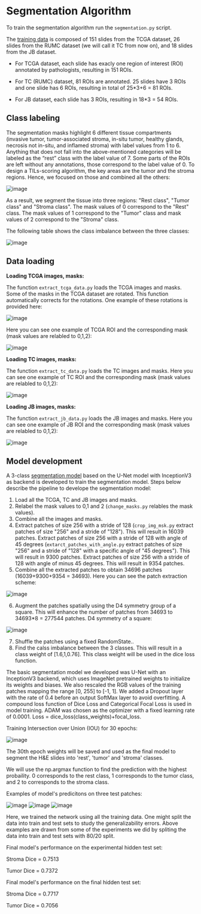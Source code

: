# **Segmentation Algorithm**

To train the segmentation algorithm run the `segmentation.py` script.

The [training data](https://tiger.grand-challenge.org/Data/) is composed of 151 slides from the TCGA dataset, 26 slides from the RUMC dataset (we will call it TC from now on), and 18 slides from the JB dataset.

 - For TCGA dataset, each slide has exacly one region of interest (ROI) annotated by pathologists, resulting in 151 ROIs.

 - For TC (RUMC) dataset, 81 ROIs are annotated. 25 slides have 3 ROIs and one slide has 6 ROIs, resulting in total of 25*3+6 = 81 ROIs.

 - For JB dataset, each slide has 3 ROIs, resulting in 18*3 = 54 ROIs.

## Class labeling

The segmentation masks highlight 6 different tissue compartments (invasive tumor, tumor-associated stroma, in-situ tumor, healthy glands, necrosis not in-situ, and inflamed stroma) with label values from 1 to 6. Anything that does not fall into the above-mentioned categories will be labeled as the “rest” class with the label value of 7. Some parts of the ROIs are left without any annotations, those correspond to the label value of 0. To design a TILs-scoring algorithm, the key areas are the tumor and the stroma regions. Hence, we focused on those and combined all the others:

![image](https://user-images.githubusercontent.com/68286434/181014711-78027965-0c48-4c63-a938-dad981dfae3e.png)

As a result, we segment the tissue into three regions: "Rest class", "Tumor class" and "Stroma class". The mask values of 0 correspond to the "Rest" class. The mask values of 1 correspond to the "Tumor" class and mask values of 2 correspond to the "Stroma" class.

The following table shows the class imbalance between the three classes:

![image](https://user-images.githubusercontent.com/68286434/181014748-7d3f4343-689a-43b5-92df-6350f2f03830.png)

## Data loading

**Loading TCGA images, masks:**

The function `extract_tcga_data.py` loads the TCGA images and masks. Some of the masks in the TCGA dataset are rotated. This function automatically corrects for the rotations. One example of these rotations is provided here:

![image](https://user-images.githubusercontent.com/68286434/181014785-b3061da8-37eb-48f6-917f-43b7f4d0a420.png)

Here you can see one example of TCGA ROI and the corresponding mask (mask values are relabled to 0,1,2):

![image](https://user-images.githubusercontent.com/68286434/181014817-106f1c69-8f99-4c74-ae92-b3b731c13535.png)

**Loading TC images, masks:**

The function `extract_tc_data.py` loads the TC images and masks. Here you can see one example of TC ROI and the corresponding mask (mask values are relabled to 0,1,2):

![image](https://user-images.githubusercontent.com/68286434/181014877-25820a36-ecc7-4a2c-be6a-bf73994d470f.png)

**Loading JB images, masks:**

The function `extract_jb_data.py` loads the JB images and masks. Here you can see one example of JB ROI and the corresponding mask (mask values are relabled to 0,1,2):

![image](https://user-images.githubusercontent.com/68286434/181014921-c9c09afb-bd66-4140-a465-3b9eaf2fd41f.png)

## Model development
A 3-class [segmentation model](https://github.com/qubvel/segmentation_models) based on the U-Net model with InceptionV3 as backend is developed to train the segmentation model. Steps below describe the pipeline to develope the segmentation model:

1) Load all the TCGA, TC and JB images and masks.
2) Relabel the mask values to 0,1 and 2 (`change_masks.py` relables the mask values).
3) Combine all the images and masks.
4) Extract patches of size 256 with a stride of 128 (`crop_img_msk.py` extract patches of size "256" and a stride of "128"). This will result in 16039 patches. Extract patches of size 256 with a stride of 128 with angle of 45 degrees (`extarct_patches_with_angle.py` extract patches of size "256" and a stride of "128" with a specific angle of "45 degrees"). This will result in 9300 patches. Extract patches of size 256 with a stride of 128 with angle of minus 45 degrees. This will result in 9354 patches.
5) Combine all the extracted patches to obtain 34696 patches (16039+9300+9354 = 34693). Here you can see the patch extraction scheme:

![image](https://user-images.githubusercontent.com/68286434/181015792-51195300-61ae-48c7-b81c-1f6a7ab395e2.png)

6) Augment the patches spatially using the D4 symmetry group of a square. This will enhance the number of patches from 34693 to 34693*8 = 277544 patches. D4 symmetry of a square:

![image](https://user-images.githubusercontent.com/68286434/181015913-a26934d9-2496-4fc2-8569-b48415ac6c93.png)

7) Shuffle the patches using a fixed RandomState..
8) Find the calss imbalance between the 3 classes. This will result in a class weight of [1.6,1,0.76]. This class weight  will be used in the dice loss function.

The basic segmentation model we developed was U-Net with an InceptionV3 backend, which uses ImageNet pretrained weights to initialize its weights and biases. We also rescaled the RGB values of the training patches mapping the range [0, 255] to [-1, 1]. We added a Dropout layer with the rate of 0.4 before an output SoftMax layer to avoid overfitting. A compound loss function of Dice Loss and Categorical Focal Loss is used in model training. ADAM was chosen as the optimizer with a fixed learning rate of 0.0001.
Loss = dice_loss(class_weights)+focal_loss.

Training Intersection over Union (IOU) for 30 epochs:

![image](https://user-images.githubusercontent.com/68286434/181016176-603128cb-bb27-4c7b-ae6b-65cf2cb9ef61.png)

The 30th epoch weights will be saved and used as the final model to segment the H&E slides into 'rest', 'tumor' and 'stroma' classes.

We will use the np.argmax function to find the prediction with the highest probaility. 0 corresponds to the rest class, 1 corresponds to the tumor class, and 2 to corresponds to the stroma class.

Examples of model's predicitons on three test patches:

![image](https://user-images.githubusercontent.com/68286434/181016537-5759b7f1-2f8d-42b6-9b5f-49189f439aed.png)
![image](https://user-images.githubusercontent.com/68286434/181016558-3c77633f-cb9a-4074-b0a7-01fc17ab523b.png)
![image](https://user-images.githubusercontent.com/68286434/181016594-8ed06c27-c07d-40ad-aa0e-b7b105b81639.png)

Here, we trained the network using all the training data. One might split the data into train and test sets to study the generalizability errors. Above examples are drawn from some of the experiments we did by spliting the data into train and test sets with 80/20 split. 

Final model's performance on the experimental hidden test set:

Stroma Dice = 0.7513

Tumor Dice = 0.7372

Final model's performance on the final hidden test set:

Stroma Dice = 0.7717

Tumor Dice = 0.7056


